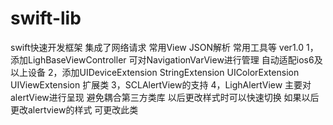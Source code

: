 # swift-lib
swift快速开发框架 集成了网络请求 常用View JSON解析 常用工具等
ver1.0
  1，添加LighBaseViewController 可对NavigationVarView进行管理 自动适配ios6及以上设备
  2，添加UIDeviceExtension StringExtension UIColorExtension UIViewExtension 扩展类
  3，SCLAlertView的支持 
  4，LighAlertView  主要对alertView进行呈现 避免耦合第三方类库 以后更改样式时可以快速切换 如果以后更改alertview的样式 可更改此类
